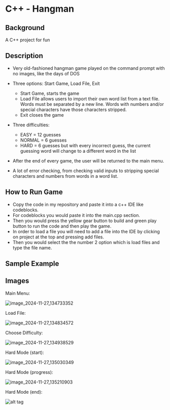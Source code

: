 # C++ - Hangman

## Background
A C++ project for fun

## Description
* Very old-fashioned hangman game played on the command prompt with no images, like the days of DOS
	
* Three options: Start Game, Load File, Exit
	
	 - Start Game, starts the game
	 - Load File allows users to import their own word list from a text file. Words must be separated by a new line. 
	    Words with numbers and/or special characters have those characters stripped.
	 - Exit closes the game
	  
* Three difficulties: 
	
	 - EASY = 12 guesses
	 - NORMAL = 6 guesses
	 - HARD = 6 guesses but with every incorrect guess, the current guessing word will change to a different word in the list
	  
* After the end of every game, the user will be returned to the main menu.
	
* A lot of error checking, from checking valid inputs to stripping special characters and numbers from words in a word list.

## How to Run Game
   - Copy the code in my repository and paste it into a c++ IDE like codeblocks.
   - For codeblocks you would paste it into the main.cpp section.
   - Then you would press the yellow gear button to build and green play button to run the code and then play the game.
   - In order to load a file you will need to add a file into the IDE by clicking on project at the top and pressing add files.
   - Then you would select the the number 2 option which is load files and type the file name.
	
## Sample Example

## Images
Main Menu:

![image_2024-11-27_134733352](https://github.com/user-attachments/assets/0fd459f5-3e64-457b-922c-a96446b32c61)



Load File:

![image_2024-11-27_134834572](https://github.com/user-attachments/assets/52cce577-ab09-4ffc-b335-81215e54dcfa)



Choose Difficulty:

![image_2024-11-27_134938529](https://github.com/user-attachments/assets/1a45ee7a-468d-4999-900a-679d1b40150e)


Hard Mode (start):

![image_2024-11-27_135030349](https://github.com/user-attachments/assets/df8680ce-fd9d-46a1-8f2d-dce543c04a56)



Hard Mode (progress):

![image_2024-11-27_135210903](https://github.com/user-attachments/assets/4483ac7a-8628-4789-81d2-2fd38bb8ec32)



Hard Mode (end):

![alt tag](https://lh3.googleusercontent.com/tOSX7HldXj-KlJAhA8jVXvlv_WTT4Wc9G3JS0W24zA=w671-h313-no)
